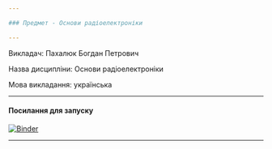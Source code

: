 ```yaml
---

### Предмет - Основи радіоелектроніки

---
```


Викладач: Пахалюк Богдан Петрович

Назва дисципліни: Основи радіоелектроніки

Мова викладання: українська

---

#### Посилання для запуску

[![Binder](https://mybinder.org/badge_logo.svg)](https://mybinder.org/v2/gh/vim4all/Lectures_Basics_of_radio_electronics_in_Ukrainian/HEAD)

---

